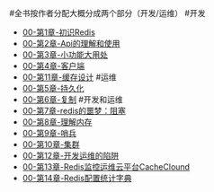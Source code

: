 #全书按作者分配大概分成两个部分（开发/运维）
#开发
- [00-第1章-初识Redis](./第1章-初识Redis.md)
- [00-第2章-Api的理解和使用](./第2章-Api的理解和使用.md)
- [00-第3章-小功能大用处](./第3章-小功能大用处.md)
- [00-第4章-客户端](./第4章-客户端.md)
- [00-第11章-缓存设计](./第11章-缓存设计.md)
#运维
- [00-第5章-持久化](./第5章-持久化.md)
- [00-第6章-复制](./第6章-复制.md)
#开发和运维
- [00-第7章-redis的噩梦：阻塞](./第7章-redis的噩梦：阻塞.md)
- [00-第8章-理解内存](./第8章-理解内存.md)
- [00-第9章-哨兵](./第9章-哨兵.md)
- [00-第10章-集群](./第10章-集群.md)
- [00-第12章-开发运维的陷阱](./第12章-开发运维的陷阱.md)
- [00-第13章-Redis监控运维云平台CacheClound](./第13章-Redis监控运维云平台CacheClound.md)
- [00-第14章-Redis配置统计字典](./第14章-Redis配置统计字典.md)
